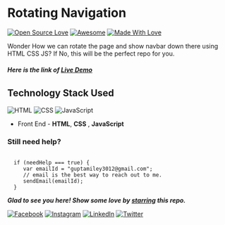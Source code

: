 # Rotating Navigation
[![Open Source Love](https://badges.frapsoft.com/os/v2/open-source.svg?v=103)](https://github.com/smilegupta)
[![Awesome](https://cdn.rawgit.com/sindresorhus/awesome/d7305f38d29fed78fa85652e3a63e154dd8e8829/media/badge.svg)](https://github.com/smilegupta) [![Made With Love](https://img.shields.io/badge/Made%20With-Love-orange.svg)](https://github.com/smilegupta)

Wonder How we can rotate the page and show navbar down there using HTML CSS JS? If No, this will be the perfect repo for you.

###### **Here is the link of [Live Demo](https://smilegupta.github.io/Rotating-navigation/)**


## Technology Stack Used

![HTML](https://img.shields.io/badge/frontend-html-orange.svg?logo=html5&style=flat-square) 
![CSS](https://img.shields.io/badge/frontend-css-yellowgreen.svg?logo=css3&style=flat-square)
![JavaScript](https://img.shields.io/badge/frontend-javascript-blue.svg?logo=javascript&style=flat-square) 


- Front End - **HTML**, **CSS** , **JavaScript**

### Still need help?

```

  if (needHelp === true) {
     var emailId = "guptamiley3012@gmail.com";
     // email is the best way to reach out to me.
     sendEmail(emailId);
  }

```

***Glad to see you here! Show some love by [starring](https://github.com/smilegupta/Rotating-navigation/) this repo.***

[![Facebook](https://img.shields.io/static/v1.svg?label=follow&message=@smileguptaaa&color=grey&logo=facebook&style=flat&logoColor=white&colorA=blue)](https://www.facebook.com/smileguptaaa)  [![Instagram](https://img.shields.io/static/v1.svg?label=follow&message=@smileguptaaa&color=grey&logo=instagram&style=flat&logoColor=white&colorA=blue)](https://www.instagram.com/smileguptaaa/) [![LinkedIn](https://img.shields.io/static/v1.svg?label=connect&message=@smilegupta&color=grey&logo=linkedin&style=flat&logoColor=white&colorA=blue)](https://www.linkedin.com/in/smilegupta/) [![Twitter](https://img.shields.io/static/v1.svg?label=connect&message=@smileguptaaa&color=grey&logo=twitter&style=flat&logoColor=white&colorA=blue)](https://twitter.com/smileguptaaa)
